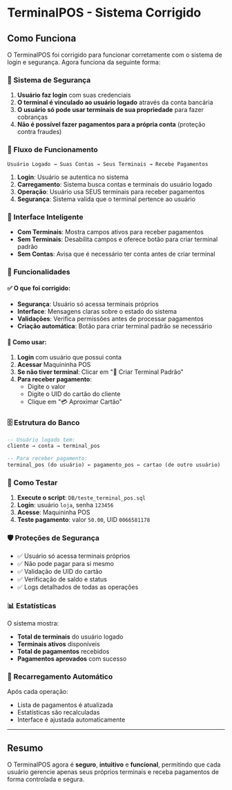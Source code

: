 # TerminalPOS - Sistema Corrigido

## Como Funciona

O TerminalPOS foi corrigido para funcionar corretamente com o sistema de login e segurança. Agora funciona da seguinte forma:

### 🔐 Sistema de Segurança

1. **Usuário faz login** com suas credenciais
2. **O terminal é vinculado ao usuário logado** através da conta bancária
3. **O usuário só pode usar terminais de sua propriedade** para fazer cobranças
4. **Não é possível fazer pagamentos para a própria conta** (proteção contra fraudes)

### 🏪 Fluxo de Funcionamento

```
Usuário Logado → Suas Contas → Seus Terminais → Recebe Pagamentos
```

1. **Login**: Usuário se autentica no sistema
2. **Carregamento**: Sistema busca contas e terminais do usuário logado
3. **Operação**: Usuário usa SEUS terminais para receber pagamentos
4. **Segurança**: Sistema valida que o terminal pertence ao usuário

### 📱 Interface Inteligente

- **Com Terminais**: Mostra campos ativos para receber pagamentos
- **Sem Terminais**: Desabilita campos e oferece botão para criar terminal padrão
- **Sem Contas**: Avisa que é necessário ter conta antes de criar terminal

### 🚀 Funcionalidades

#### ✅ O que foi corrigido:

- **Segurança**: Usuário só acessa terminais próprios
- **Interface**: Mensagens claras sobre o estado do sistema
- **Validações**: Verifica permissões antes de processar pagamentos
- **Criação automática**: Botão para criar terminal padrão se necessário

#### 🔧 Como usar:

1. **Login** com usuário que possui conta
2. **Acessar** Maquininha POS
3. **Se não tiver terminal**: Clicar em "🚀 Criar Terminal Padrão"
4. **Para receber pagamento**:
   - Digite o valor
   - Digite o UID do cartão do cliente
   - Clique em "💳 Aproximar Cartão"

### 🗄️ Estrutura do Banco

```sql
-- Usuário logado tem:
cliente → conta → terminal_pos

-- Para receber pagamento:
terminal_pos (do usuário) ← pagamento_pos ← cartao (de outro usuário)
```

### 🧪 Como Testar

1. **Execute o script**: `DB/teste_terminal_pos.sql`
2. **Login**: usuário `loja`, senha `123456`
3. **Acesse**: Maquininha POS
4. **Teste pagamento**: valor `50.00`, UID `0066581178`

### 🛡️ Proteções de Segurança

- ✅ Usuário só acessa terminais próprios
- ✅ Não pode pagar para si mesmo
- ✅ Validação de UID do cartão
- ✅ Verificação de saldo e status
- ✅ Logs detalhados de todas as operações

### 📊 Estatísticas

O sistema mostra:

- **Total de terminais** do usuário logado
- **Terminais ativos** disponíveis
- **Total de pagamentos** recebidos
- **Pagamentos aprovados** com sucesso

### 🔄 Recarregamento Automático

Após cada operação:

- Lista de pagamentos é atualizada
- Estatísticas são recalculadas
- Interface é ajustada automaticamente

---

## Resumo

O TerminalPOS agora é **seguro**, **intuitivo** e **funcional**, permitindo que cada usuário gerencie apenas seus próprios terminais e receba pagamentos de forma controlada e segura.

